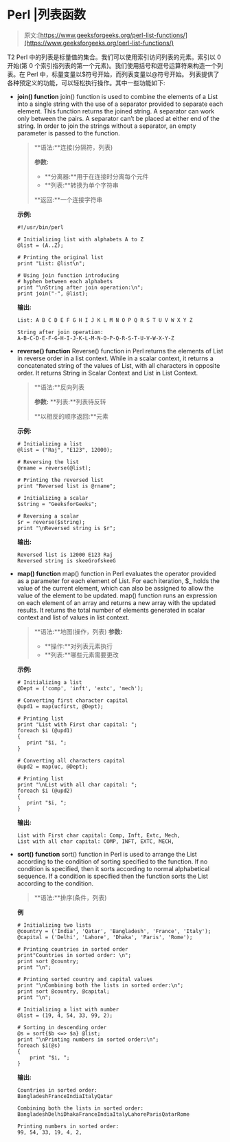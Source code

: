 # Perl |列表函数

> 原文:[https://www.geeksforgeeks.org/perl-list-functions/](https://www.geeksforgeeks.org/perl-list-functions/)

T2 Perl 中的列表是标量值的集合。我们可以使用索引访问列表的元素。索引以 0 开始(第 0 个索引指列表的第一个元素)。我们使用括号和逗号运算符来构造一个列表。在 Perl 中，标量变量以$符号开始，而列表变量以@符号开始。
列表提供了各种预定义的功能，可以轻松执行操作。其中一些功能如下:

*   **join() function**
    join() function is used to combine the elements of a List into a single string with the use of a separator provided to separate each element. This function returns the joined string. A separator can work only between the pairs. A separator can’t be placed at either end of the string. In order to join the strings without a separator, an empty parameter is passed to the function.

    > **语法:**连接(分隔符，列表)
    > 
    > **参数:**
    > 
    > *   **分离器:**用于在连接时分离每个元件
    > *   **列表:**转换为单个字符串
    > 
    > **返回:**一个连接字符串

    **示例:**

    ```
    #!/usr/bin/perl

    # Initializing list with alphabets A to Z
    @list = (A..Z);

    # Printing the original list
    print "List: @list\n";

    # Using join function introducing
    # hyphen between each alphabets
    print "\nString after join operation:\n";
    print join("-", @list);
    ```

    **输出:**

    ```
    List: A B C D E F G H I J K L M N O P Q R S T U V W X Y Z

    String after join operation:
    A-B-C-D-E-F-G-H-I-J-K-L-M-N-O-P-Q-R-S-T-U-V-W-X-Y-Z

    ```

*   **reverse() function**
    Reverse() function in Perl returns the elements of List in reverse order in a list context. While in a scalar context, it returns a concatenated string of the values of List, with all characters in opposite order. It returns String in Scalar Context and List in List Context.

    > **语法:**反向列表
    > 
    > **参数:**
    > **列表:**列表待反转
    > 
    > **以相反的顺序返回:**元素

    **示例:**

    ```
    # Initializing a list
    @list = ("Raj", "E123", 12000);

    # Reversing the list
    @rname = reverse(@list);

    # Printing the reversed list
    print "Reversed list is @rname";

    # Initializing a scalar
    $string = "GeeksforGeeks";

    # Reversing a scalar
    $r = reverse($string);
    print "\nReversed string is $r";
    ```

    **输出:**

    ```
    Reversed list is 12000 E123 Raj
    Reversed string is skeeGrofskeeG

    ```

*   **map() function**
    map() function in Perl evaluates the operator provided as a parameter for each element of List. For each iteration, $_ holds the value of the current element, which can also be assigned to allow the value of the element to be updated. map() function runs an expression on each element of an array and returns a new array with the updated results. It returns the total number of elements generated in scalar context and list of values in list context.

    > **语法:**地图(操作，列表)
    > **参数:**
    > 
    > *   **操作:**对列表元素执行
    > *   **列表:**哪些元素需要更改

    **示例:**

    ```
    # Initializing a list
    @Dept = ('comp', 'inft', 'extc', 'mech');

    # Converting first character capital
    @upd1 = map(ucfirst, @Dept);

    # Printing list
    print "List with First char capital: ";
    foreach $i (@upd1) 
    {
       print "$i, ";
    }

    # Converting all characters capital
    @upd2 = map(uc, @Dept);

    # Printing list
    print "\nList with all char capital: ";
    foreach $i (@upd2) 
    {
       print "$i, ";
    }
    ```

    **输出:**

    ```
    List with First char capital: Comp, Inft, Extc, Mech, 
    List with all char capital: COMP, INFT, EXTC, MECH, 
    ```

*   **sort() function**
    sort() function in Perl is used to arrange the List according to the condition of sorting specified to the function. If no condition is specified, then it sorts according to normal alphabetical sequence.
    If a condition is specified then the function sorts the List according to the condition.

    > **语法:**排序(条件，列表)

    **例**

    ```
    # Initializing two lists
    @country = ('India', 'Qatar', 'Bangladesh', 'France', 'Italy');
    @capital = ('Delhi', 'Lahore', 'Dhaka', 'Paris', 'Rome');

    # Printing countries in sorted order
    print"Countries in sorted order: \n";
    print sort @country;
    print "\n";

    # Printing sorted country and capital values
    print "\nCombining both the lists in sorted order:\n";
    print sort @country, @capital;
    print "\n";

    # Initializing a list with number
    @list = (19, 4, 54, 33, 99, 2);

    # Sorting in descending order
    @s = sort{$b <=> $a} @list;
    print "\nPrinting numbers in sorted order:\n";
    foreach $i(@s)
    {
        print "$i, ";
    }
    ```

    **输出:**

    ```
    Countries in sorted order: 
    BangladeshFranceIndiaItalyQatar

    Combining both the lists in sorted order:
    BangladeshDelhiDhakaFranceIndiaItalyLahoreParisQatarRome

    Printing numbers in sorted order:
    99, 54, 33, 19, 4, 2, 
    ```